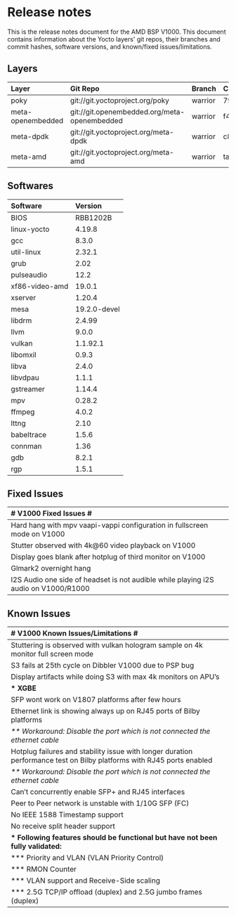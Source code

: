 # Release notes

This is the release notes document for the AMD BSP V1000. This document
contains information about the Yocto layers' git repos, their branches
and commit hashes, software versions, and known/fixed issues/limitations.

## Layers
| Layer             | Git Repo                                     | Branch  | Commit Hash                              |
|:------------------|:---------------------------------------------|:--------|:-----------------------------------------|
| poky              | git://git.yoctoproject.org/poky              | warrior | 79a850a10a4b88a6d20d607b322542f947874323 |
| meta-openembedded | git://git.openembedded.org/meta-openembedded | warrior | f4ccdf2bc3fe4f00778629088baab840c868e36b |
| meta-dpdk         | git://git.yoctoproject.org/meta-dpdk         | warrior | c8c30c2c4e2f36b4a55a69a475fe774015423705 |
| meta-amd          | git://git.yoctoproject.org/meta-amd          | warrior | tags/warrior-v1000-ga-201912                                     |

## Softwares
| Software       | Version      |
|:---------------|:-------------|
| BIOS           | RBB1202B     |
| linux-yocto    | 4.19.8       |
| gcc            | 8.3.0        |
| util-linux     | 2.32.1       |
| grub           | 2.02         |
| pulseaudio     | 12.2         |
| xf86-video-amd | 19.0.1       |
| xserver        | 1.20.4       |
| mesa           | 19.2.0-devel |
| libdrm         | 2.4.99       |
| llvm           | 9.0.0        |
| vulkan         | 1.1.92.1     |
| libomxil       | 0.9.3        |
| libva          | 2.4.0        |
| libvdpau       | 1.1.1        |
| gstreamer      | 1.14.4       |
| mpv            | 0.28.2       |
| ffmpeg         | 4.0.2        |
| lttng          | 2.10         |
| babeltrace     | 1.5.6        |
| connman        | 1.36         |
| gdb            | 8.2.1        |
| rgp            | 1.5.1        |

## Fixed Issues
| # V1000 Fixed Issues #                                                              |
|:------------------------------------------------------------------------------------|
| Hard hang with mpv vaapi-vappi configuration in fullscreen mode on V1000            |
| Stutter observed with 4k@60 video playback on V1000                                 |
| Display goes blank after hotplug of third monitor on V1000                          |
| Glmark2 overnight hang                                                              |
| I2S Audio one side of headset is not audible while playing i2S audio on V1000/R1000 |

## Known Issues
| # V1000 Known Issues/Limitations #                                                                                    |
|:----------------------------------------------------------------------------------------------------------------------|
| Stuttering is observed with vulkan hologram sample on 4k monitor full screen mode                                     |
| S3 fails at 25th cycle on Dibbler V1000 due to PSP bug                                                                |
| Display artifacts while doing S3 with max 4k monitors on APU’s                                                        |
| __* XGBE__                                                                                                            |
| SFP wont work on V1807 platforms after few hours                                                                      |
| Ethernet link is showing always up on RJ45 ports of Bilby platforms                                                   |
| _** Workaround: Disable the port which is not connected the ethernet cable_                                           |
| Hotplug failures and stability issue with longer duration performance test on Bilby platforms with RJ45 ports enabled |
| _** Workaround: Disable the port which is not connected the ethernet cable_                                           |
| Can’t concurrently enable SFP+ and RJ45 interfaces                                                                    |
| Peer to Peer network is unstable with 1/10G SFP (FC)                                                                  |
| No IEEE 1588 Timestamp support                                                                                        |
| No receive split header support                                                                                       |
| __* Following features should be functional but have not been fully validated:__                                      |
| *** Priority and VLAN (VLAN Priority Control)                                                                         |
| *** RMON Counter                                                                                                      |
| *** VLAN support and Receive-Side scaling                                                                             |
| *** 2.5G TCP/IP offload (duplex) and 2.5G jumbo frames (duplex)                                                       |
